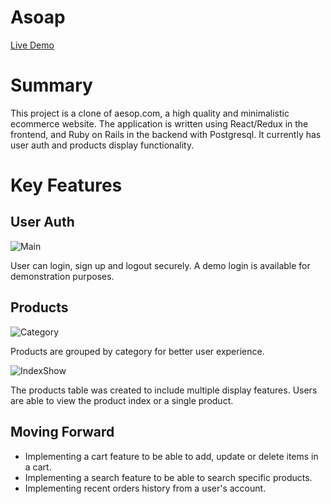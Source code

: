 # Asoap

[Live Demo](https://asoap.herokuapp.com/#/)

# Summary

This project is a clone of aesop.com, a high quality and minimalistic ecommerce website. The application is written using React/Redux in the frontend, and Ruby on Rails in the backend with Postgresql. It currently has user auth and products display functionality.


# Key Features

## User Auth

![Main](demo/main.gif)

User can login, sign up and logout securely. A demo login is available for demonstration purposes. 



## Products

![Category](demo/category.gif)

Products are grouped by category for better user experience. 

![IndexShow](demo/index_show.gif)

The products table was created to include multiple display features. Users are able to view the product index or a single product.




## Moving Forward
* Implementing a cart feature to be able to add, update or delete items in a cart.
* Implementing a search feature to be able to search specific products.
* Implementing recent orders history from a user's account.

